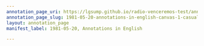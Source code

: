 ```yaml
---
annotation_page_uri: https://lgsump.github.io/radio-venceremos-test/annotations/1981-05-20-annotations-in-english-canvas-1-casualties.json
annotation_page_slug: 1981-05-20-annotations-in-english-canvas-1-casualties
layout: annotation_page
manifest_label: 1981-05-20, Annotations in English

---
```

